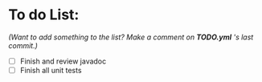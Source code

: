 # To do List:

_(Want to add something to the list? Make a comment on **TODO.yml** 's last commit.)_

- [ ] Finish and review javadoc
- [ ] Finish all unit tests
